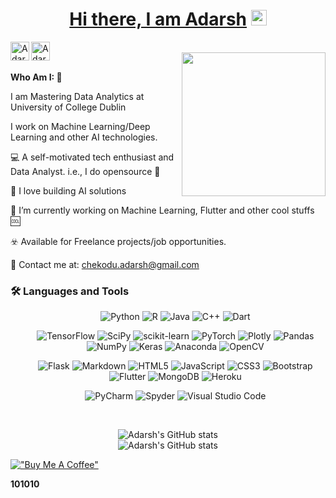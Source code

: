 
<a href="https://chekoduadarsh.github.io/"  target="_blank"><h1 align="center"> Hi there, I am Adarsh</a> <img src="https://media.giphy.com/media/hvRJCLFzcasrR4ia7z/giphy.gif" width="25"> </h1>


<a href="https://www.linkedin.com/in/adarsh-chekodu/">
  <img align="left" alt="Adarsh's LinkedIN" width="30"  src="https://img.icons8.com/external-justicon-flat-justicon/64/000000/external-linkedin-social-media-justicon-flat-justicon.png"/>
</a>


<a href="mailto: chekodu.adarsh@gmail.com">
  <img align="left" alt="Adarsh's Email" width="30"  src="https://img.icons8.com/external-justicon-flat-justicon/64/000000/external-gmail-social-media-justicon-flat-justicon.png"/>
</a>

</br>
<div id="laptop" align="center">
<img align='right' src="https://media0.giphy.com/media/WFZvB7VIXBgiz3oDXE/giphy.gif" width="230">
</div>
</br>

**Who Am I: 🥷**


I am Mastering Data Analytics at University of College Dublin

I work on Machine Learning/Deep Learning and other AI technologies.


💻 A self-motivated tech enthusiast and Data Analyst. i.e., I do opensource 📖

🧠 I love building AI solutions

🔭 I’m currently working on Machine Learning, Flutter and other cool stuffs 🆒

☣️ Available for Freelance projects/job opportunities.

📧 Contact me at: [chekodu.adarsh@gmail.com](mailto:chekodu.adarsh@gmail.com)

### :hammer_and_wrench:  Languages and Tools

<div id="skills" align="center">
    <ul>
        <p>
            <img src="https://img.shields.io/badge/python-3670A0?style=for-the-badge&amp;logo=python&amp;logoColor=ffdd54"
                alt="Python">
            <img src="https://img.shields.io/badge/r-%23276DC3.svg?style=for-the-badge&amp;logo=r&amp;logoColor=white"
                alt="R">
            <img src="https://img.shields.io/badge/java-%23ED8B00.svg?style=for-the-badge&amp;logo=java&amp;logoColor=white"
                alt="Java">
            <img src="https://img.shields.io/badge/c++-%2300599C.svg?style=for-the-badge&amp;logo=c%2B%2B&amp;logoColor=white"
                alt="C++">
            <img src="https://img.shields.io/badge/dart-%230175C2.svg?style=for-the-badge&amp;logo=dart&amp;logoColor=white"
                alt="Dart">
        </p>
        <p>
            <img src="https://img.shields.io/badge/TensorFlow-%23FF6F00.svg?style=for-the-badge&amp;logo=TensorFlow&amp;logoColor=white"
                alt="TensorFlow">
            <img src="https://img.shields.io/badge/SciPy-%230C55A5.svg?style=for-the-badge&amp;logo=scipy&amp;logoColor=%white"
                alt="SciPy">
            <img src="https://img.shields.io/badge/scikit--learn-%23F7931E.svg?style=for-the-badge&amp;logo=scikit-learn&amp;logoColor=white"
                alt="scikit-learn">
            <img src="https://img.shields.io/badge/PyTorch-%23EE4C2C.svg?style=for-the-badge&amp;logo=PyTorch&amp;logoColor=white"
                alt="PyTorch">
            <img src="https://img.shields.io/badge/Plotly-%233F4F75.svg?style=for-the-badge&amp;logo=plotly&amp;logoColor=white"
                alt="Plotly">
            <img src="https://img.shields.io/badge/pandas-%23150458.svg?style=for-the-badge&amp;logo=pandas&amp;logoColor=white"
                alt="Pandas">
            <img src="https://img.shields.io/badge/numpy-%23013243.svg?style=for-the-badge&amp;logo=numpy&amp;logoColor=white"
                alt="NumPy">
            <img src="https://img.shields.io/badge/Keras-%23D00000.svg?style=for-the-badge&amp;logo=Keras&amp;logoColor=white"
                alt="Keras">
            <img src="https://img.shields.io/badge/Anaconda-%2344A833.svg?style=for-the-badge&amp;logo=anaconda&amp;logoColor=white"
                alt="Anaconda">
            <img src="https://img.shields.io/badge/opencv-%23white.svg?style=for-the-badge&amp;logo=opencv&amp;logoColor=white"
                alt="OpenCV">
        </p>
        <p>
            <img src="https://img.shields.io/badge/flask-%23000.svg?style=for-the-badge&amp;logo=flask&amp;logoColor=white"
                alt="Flask">
            <img src="https://img.shields.io/badge/markdown-%23000000.svg?style=for-the-badge&amp;logo=markdown&amp;logoColor=white"
                alt="Markdown">
            <img src="https://img.shields.io/badge/html5-%23E34F26.svg?style=for-the-badge&amp;logo=html5&amp;logoColor=white"
                alt="HTML5">
            <img src="https://img.shields.io/badge/javascript-%23323330.svg?style=for-the-badge&amp;logo=javascript&amp;logoColor=%23F7DF1E"
                alt="JavaScript">
            <img src="https://img.shields.io/badge/css3-%231572B6.svg?style=for-the-badge&amp;logo=css3&amp;logoColor=white"
                alt="CSS3">
            <img src="https://img.shields.io/badge/bootstrap-%23563D7C.svg?style=for-the-badge&amp;logo=bootstrap&amp;logoColor=white"
                alt="Bootstrap">
            <img src="https://img.shields.io/badge/Flutter-%2302569B.svg?style=for-the-badge&amp;logo=Flutter&amp;logoColor=white"
                alt="Flutter">
            <img src="https://img.shields.io/badge/MongoDB-%234ea94b.svg?style=for-the-badge&amp;logo=mongodb&amp;logoColor=white"
                alt="MongoDB">
            <img src="https://img.shields.io/badge/heroku-%23430098.svg?style=for-the-badge&amp;logo=heroku&amp;logoColor=white"
                alt="Heroku">
        </p>
        <p>
            <img src="https://img.shields.io/badge/pycharm-143?style=for-the-badge&amp;logo=pycharm&amp;logoColor=black&amp;color=black&amp;labelColor=green"
                alt="PyCharm">
            <img src="https://img.shields.io/badge/Spyder-838485?style=for-the-badge&amp;logo=spyder%20ide&amp;logoColor=maroon"
                alt="Spyder">
            <img src="https://img.shields.io/badge/Visual%20Studio%20Code-0078d7.svg?style=for-the-badge&amp;logo=visual-studio-code&amp;logoColor=white"
                alt="Visual Studio Code">
        </p>
    </ul>
    </br>
    <p>
        <img id="stat-left" src="https://github-readme-stats.vercel.app/api?username=chekoduadarsh&amp;show_icons=true&amp;theme=radical&amp;include_all_commits=true"
            alt="Adarsh&#39;s GitHub stats"> </br>
        <img id="stat-left" src="https://github-readme-stats.vercel.app/api/top-langs/?username=chekoduadarsh&layout=compact&theme=dark"
            alt="Adarsh&#39;s GitHub stats"> </br>
   </p>

</div>

[!["Buy Me A Coffee"](https://www.buymeacoffee.com/assets/img/custom_images/orange_img.png)](https://www.buymeacoffee.com/chekoduadarsh)

**101010**
